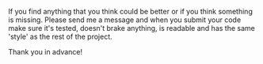 If you find anything that you think could be better or if you think something is missing. Please send me a message
and when you submit your code make sure it's tested, doesn't brake anything, is readable and has the same 'style' as the rest of
the project.

Thank you in advance!
